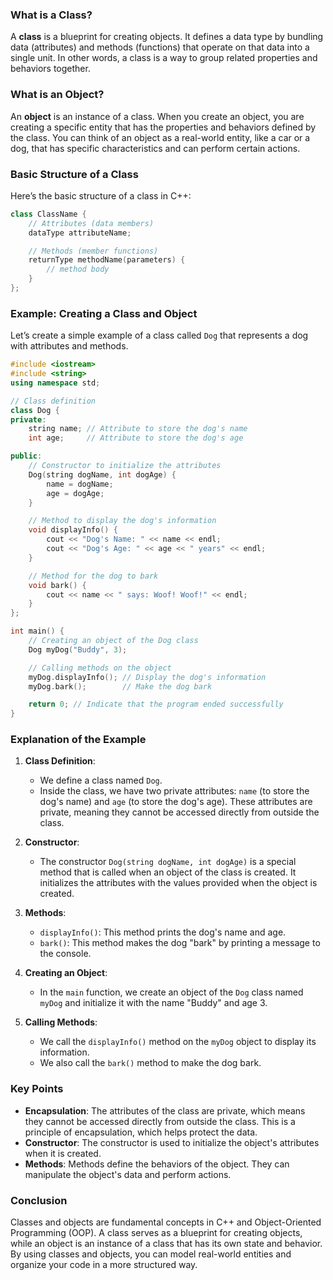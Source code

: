 
### What is a Class?

A **class** is a blueprint for creating objects. It defines a data type by bundling data (attributes) and methods (functions) that operate on that data into a single unit. In other words, a class is a way to group related properties and behaviors together.

### What is an Object?

An **object** is an instance of a class. When you create an object, you are creating a specific entity that has the properties and behaviors defined by the class. You can think of an object as a real-world entity, like a car or a dog, that has specific characteristics and can perform certain actions.

### Basic Structure of a Class

Here’s the basic structure of a class in C++:

```cpp
class ClassName {
    // Attributes (data members)
    dataType attributeName;

    // Methods (member functions)
    returnType methodName(parameters) {
        // method body
    }
};
```

### Example: Creating a Class and Object

Let’s create a simple example of a class called `Dog` that represents a dog with attributes and methods.

```cpp
#include <iostream>
#include <string>
using namespace std;

// Class definition
class Dog {
private:
    string name; // Attribute to store the dog's name
    int age;     // Attribute to store the dog's age

public:
    // Constructor to initialize the attributes
    Dog(string dogName, int dogAge) {
        name = dogName;
        age = dogAge;
    }

    // Method to display the dog's information
    void displayInfo() {
        cout << "Dog's Name: " << name << endl;
        cout << "Dog's Age: " << age << " years" << endl;
    }

    // Method for the dog to bark
    void bark() {
        cout << name << " says: Woof! Woof!" << endl;
    }
};

int main() {
    // Creating an object of the Dog class
    Dog myDog("Buddy", 3);

    // Calling methods on the object
    myDog.displayInfo(); // Display the dog's information
    myDog.bark();        // Make the dog bark

    return 0; // Indicate that the program ended successfully
}
```

### Explanation of the Example

1. **Class Definition**:
   - We define a class named `Dog`.
   - Inside the class, we have two private attributes: `name` (to store the dog's name) and `age` (to store the dog's age). These attributes are private, meaning they cannot be accessed directly from outside the class.

2. **Constructor**:
   - The constructor `Dog(string dogName, int dogAge)` is a special method that is called when an object of the class is created. It initializes the attributes with the values provided when the object is created.

3. **Methods**:
   - `displayInfo()`: This method prints the dog's name and age.
   - `bark()`: This method makes the dog "bark" by printing a message to the console.

4. **Creating an Object**:
   - In the `main` function, we create an object of the `Dog` class named `myDog` and initialize it with the name "Buddy" and age 3.

5. **Calling Methods**:
   - We call the `displayInfo()` method on the `myDog` object to display its information.
   - We also call the `bark()` method to make the dog bark.

### Key Points

- **Encapsulation**: The attributes of the class are private, which means they cannot be accessed directly from outside the class. This is a principle of encapsulation, which helps protect the data.
- **Constructor**: The constructor is used to initialize the object's attributes when it is created.
- **Methods**: Methods define the behaviors of the object. They can manipulate the object's data and perform actions.

### Conclusion

Classes and objects are fundamental concepts in C++ and Object-Oriented Programming (OOP). A class serves as a blueprint for creating objects, while an object is an instance of a class that has its own state and behavior. By using classes and objects, you can model real-world entities and organize your code in a more structured way.
